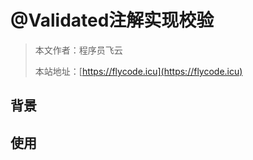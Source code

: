 # @Validated注解实现校验

> 本文作者：程序员飞云
>
> 本站地址：[https://flycode.icu](https://flycode.icu)

## 背景


## 使用
